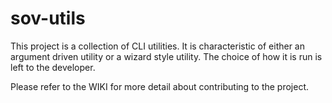 # sov-utils
This project is a collection of CLI utilities. It is characteristic of either an argument driven
utility or a wizard style utility. The choice of how it is run is left to the developer.

Please refer to the WIKI for more detail about contributing to the project.
